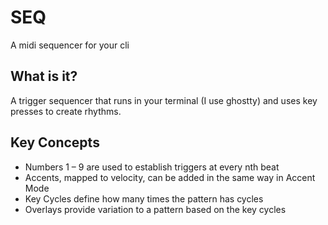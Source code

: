 # SEQ

A midi sequencer for your cli

## What is it?

A trigger sequencer that runs in your terminal (I use ghostty) and uses key
presses to create rhythms.

## Key Concepts

- Numbers 1 – 9 are used to establish triggers at every nth beat
- Accents, mapped to velocity, can be added in the same way in Accent Mode
- Key Cycles define how many times the pattern has cycles
- Overlays provide variation to a pattern based on the key cycles
